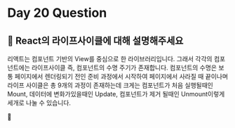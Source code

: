 # Day 20 Question



## :memo: React의 라이프사이클에 대해 설명해주세요

리액트는 컴포넌트 기반의 View를 중심으로 한 라이브러리입니다. 그래서 각각의 컴포넌트에는 라이프사이클 즉, 컴포넌트의 수명 주기가 존재합니다. 컴포넌트의 수명은 보통 페이지에서 렌더링되기 전인 준비 과정에서 시작하여 페이지에서 사라질 때 끝이나며 라이프 사이클은 총 9개의 과정이 존재하는데 크게는 컴포넌트가 처음 실행될때인 Mount, 데이터에 변화가있을때인 Update, 컴포넌트가 제거 될때인 Unmount이렇게 세개로 나눌 수 있습니다.

:rocket:

